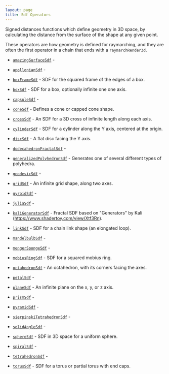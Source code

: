 ```yaml
---
layout: page
title: Sdf Operators
---
```


Signed distances functions which define geometry in 3D space, by calculating
the distance from the surface of the shape at any given point.

These operators are how geometry is defined for raymarching, and they are
often the first operator in a chain that ends with a `raymarchRender3d`.

* [`amazingSurfaceSdf`](amazingSurfaceSdf.md) - 
* [`apollonianSdf`](apollonianSdf.md) - 
* [`boxFrameSdf`](boxFrameSdf.md) - SDF for the squared frame of the edges of a box.
* [`boxSdf`](boxSdf.md) - SDF for a box, optionally infinite one one axis.

* [`capsuleSdf`](capsuleSdf.md) - 
* [`coneSdf`](coneSdf.md) - Defines a cone or capped cone shape.
* [`crossSdf`](crossSdf.md) - An SDF for a 3D cross of infinite length along each axis.
* [`cylinderSdf`](cylinderSdf.md) - SDF for a cylinder along the Y axis, centered at the origin.
* [`discSdf`](discSdf.md) - A flat disc facing the Y axis.
* [`dodecahedronFractalSdf`](dodecahedronFractalSdf.md) - 
* [`generalizedPolyhedronSdf`](generalizedPolyhedronSdf.md) - Generates one of several different types of polyhedra.
* [`geodesicSdf`](geodesicSdf.md) - 
* [`gridSdf`](gridSdf.md) - An infinite grid shape, along two axes.
* [`gyroidSdf`](gyroidSdf.md) - 
* [`juliaSdf`](juliaSdf.md) - 
* [`kaliGeneratorSdf`](kaliGeneratorSdf.md) - Fractal SDF based on "Generators" by Kali (https://www.shadertoy.com/view/Xtf3Rn).
* [`linkSdf`](linkSdf.md) - SDF for a chain link shape (an elongated loop).
* [`mandelbulbSdf`](mandelbulbSdf.md) - 
* [`mengerSpongeSdf`](mengerSpongeSdf.md) - 
* [`mobiusRingSdf`](mobiusRingSdf.md) - SDF for a squared mobius ring.
* [`octahedronSdf`](octahedronSdf.md) - An octahedron, with its corners facing the axes.
* [`petalSdf`](petalSdf.md) - 
* [`planeSdf`](planeSdf.md) - An infinite plane on the x, y, or z axis.
* [`prismSdf`](prismSdf.md) - 
* [`pyramidSdf`](pyramidSdf.md) - 
* [`sierpinskiTetrahedronSdf`](sierpinskiTetrahedronSdf.md) - 
* [`solidAngleSdf`](solidAngleSdf.md) - 
* [`sphereSdf`](sphereSdf.md) - SDF in 3D space for a uniform sphere.

* [`spiralSdf`](spiralSdf.md) - 
* [`tetrahedronSdf`](tetrahedronSdf.md) - 
* [`torusSdf`](torusSdf.md) - SDF for a torus or partial torus with end caps.
